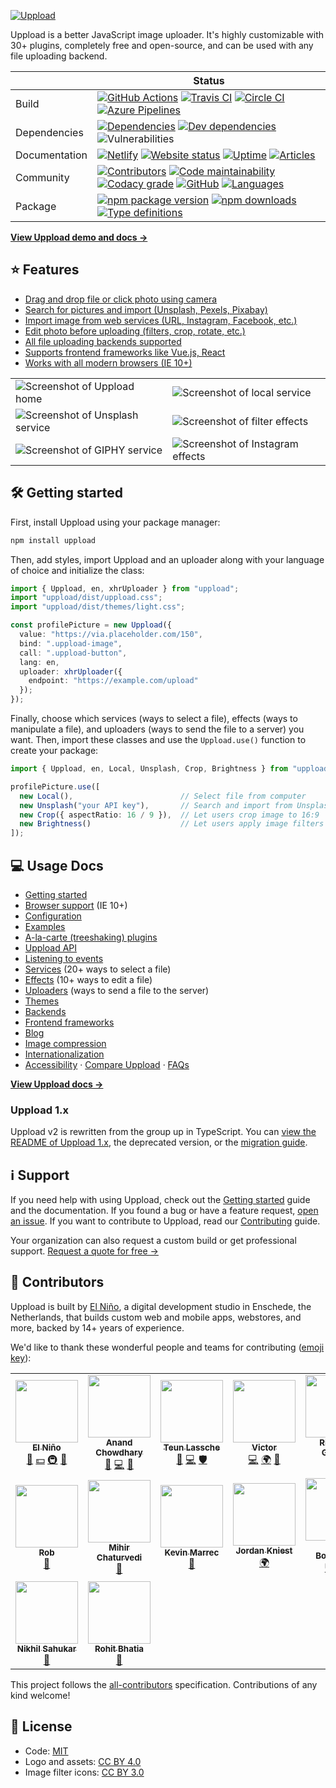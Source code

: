[![Uppload](https://raw.githubusercontent.com/elninotech/uppload/master/assets/logo-dark.svg?sanitize=true)](https://uppload.js.org)

Uppload is a better JavaScript image uploader. It's highly customizable with 30+ plugins, completely free and open-source, and can be used with any file uploading backend.

|  | Status |
| - | - |
| Build | [![GitHub Actions](https://github.com/elninotech/uppload/workflows/Node%20CI/badge.svg)](https://github.com/elninotech/uppload/actions) [![Travis CI](https://img.shields.io/travis/elninotech/uppload?label=Travis%20CI)](https://travis-ci.org/elninotech/uppload) [![Circle CI](https://img.shields.io/circleci/build/github/elninotech/uppload?label=Circle%20CI)](https://circleci.com/gh/elninotech/uppload) [![Azure Pipelines](https://dev.azure.com/anandchowdhary0001/Uppload/_apis/build/status/elninotech.uppload?branchName=master)](https://dev.azure.com/anandchowdhary0001/Uppload/_build/latest?definitionId=11&branchName=master) |
| Dependencies | [![Dependencies](https://img.shields.io/david/elninotech/uppload.svg)](https://david-dm.org/elninotech/uppload) [![Dev dependencies](https://img.shields.io/david/dev/elninotech/uppload.svg)](https://david-dm.org/elninotech/uppload) ![Vulnerabilities](https://img.shields.io/snyk/vulnerabilities/github/elninotech/uppload.svg) |
| Documentation | [![Netlify](https://img.shields.io/netlify/5e92d02d-b96b-4b42-8197-804f72a147cf)](https://app.netlify.com/sites/uppload/deploys) [![Website status](https://img.shields.io/website?down_color=red&down_message=down&up_color=brightgreen&up_message=online&url=https%3A%2F%2Fuppload.js.org)](https://uppload.js.org) [![Uptime](https://img.shields.io/uptimerobot/ratio/7/m783785688-048a2237d8844210960a6a76)](https://stats.uptimerobot.com/m29YvtjqOg) [![Articles](https://img.shields.io/endpoint?url=https%3A%2F%2Fuppload.js.org%2Fshield-schema%2Fall.json)](https://uppload.js.org) |
| Community | [![Contributors](https://img.shields.io/github/contributors/elninotech/uppload.svg)](https://github.com/elninotech/uppload/graphs/contributors) [![Code maintainability](https://img.shields.io/codeclimate/maintainability/elninotech/uppload)](https://codeclimate.com/github/elninotech/uppload) [![Codacy grade](https://img.shields.io/codacy/grade/403c8644e13e47df878156f3658220ce)](https://www.codacy.com/manual/AnandChowdhary/uppload) [![GitHub](https://img.shields.io/github/license/elninotech/uppload.svg)](https://github.com/elninotech/uppload/blob/master/LICENSE) [![Languages](https://img.shields.io/endpoint?url=https%3A%2F%2Fservices.anandchowdhary.now.sh%2Fapi%2Fgithub-files%3Frepo%3Delninotech%2Fuppload%26path%3Dsrc%2Fi18n%26subtract%3D1%26label%3Di18n%26message%3D%25241%2524%2520language%2524S%2524%26color%3Dblueviolet)](https://github.com/elninotech/uppload/tree/master/src/i18n) |
| Package | [![npm package version](https://img.shields.io/npm/v/uppload)](https://www.npmjs.com/package/uppload) [![npm downloads](https://img.shields.io/npm/dm/uppload)](https://www.npmjs.com/package/uppload) [![Type definitions](https://img.shields.io/badge/types-TypeScript-blue.svg)](https://uppload.js.org/typedoc) |

**[View Uppload demo and docs →](https://uppload.js.org)**

## ⭐ Features

- [Drag and drop file or click photo using camera](https://uppload.js.org/services)
- [Search for pictures and import (Unsplash, Pexels, Pixabay)](https://uppload.js.org/services/search-for-images)
- [Import image from web services (URL, Instagram, Facebook, etc.)](https://uppload.js.org/services/import-from-web-service)
- [Edit photo before uploading (filters, crop, rotate, etc.)](https://uppload.js.org/effects)
- [All file uploading backends supported](https://uppload.js.org/uploaders)
- [Supports frontend frameworks like Vue.js, React](https://uppload.js.org/wrappers)
- [Works with all modern browsers (IE 10+)](https://uppload.js.org/browser-support)

<table>
  <tr>
    <td><img alt="Screenshot of Uppload home" src="https://raw.githubusercontent.com/elninotech/uppload/master/assets/screenshots/home.png"></td>
    <td><img alt="Screenshot of local service" src="https://raw.githubusercontent.com/elninotech/uppload/master/assets/screenshots/local.png"></td>
  </tr>
  <tr>
    <td><img alt="Screenshot of Unsplash service" src="https://raw.githubusercontent.com/elninotech/uppload/master/assets/screenshots/unsplash.png"></td>
    <td><img alt="Screenshot of filter effects" src="https://raw.githubusercontent.com/elninotech/uppload/master/assets/screenshots/crop.png"></td>
  </tr>
  <tr>
    <td><img alt="Screenshot of GIPHY service" src="https://raw.githubusercontent.com/elninotech/uppload/master/assets/screenshots/brightness.png"></td>
    <td><img alt="Screenshot of Instagram effects" src="https://raw.githubusercontent.com/elninotech/uppload/master/assets/screenshots/instagram.png"></td>
  </tr>
</table>

## 🛠 Getting started

First, install Uppload using your package manager:

```bash
npm install uppload
```

Then, add styles, import Uppload and an uploader along with your language of choice and initialize the class:

```ts
import { Uppload, en, xhrUploader } from "uppload";
import "uppload/dist/uppload.css";
import "uppload/dist/themes/light.css";

const profilePicture = new Uppload({
  value: "https://via.placeholder.com/150",
  bind: ".uppload-image",
  call: ".uppload-button",
  lang: en,
  uploader: xhrUploader({
    endpoint: "https://example.com/upload"
  });
});
```

Finally, choose which services (ways to select a file), effects (ways to manipulate a file), and uploaders (ways to send the file to a server) you want. Then, import these classes and use the `Uppload.use()` function to create your package:

```ts
import { Uppload, en, Local, Unsplash, Crop, Brightness } from "uppload";

profilePicture.use([
  new Local(),                        // Select file from computer
  new Unsplash("your API key"),       // Search and import from Unsplash
  new Crop({ aspectRatio: 16 / 9 }),  // Let users crop image to 16:9
  new Brightness()                    // Let users apply image filters
]);
```

## 💻 Usage Docs

- [Getting started](https://uppload.js.org/getting-started)
- [Browser support](https://uppload.js.org/browser-support) (IE 10+)
- [Configuration](https://uppload.js.org/configuration)
- [Examples](https://uppload.js.org/examples)
- [A-la-carte (treeshaking) plugins](https://uppload.js.org/treeshaking)
- [Uppload API](https://uppload.js.org/api)
- [Listening to events](https://uppload.js.org/listening-to-events)
- [Services](https://uppload.js.org/services) (20+ ways to select a file)
- [Effects](https://uppload.js.org/effects) (10+ ways to edit a file)
- [Uploaders](https://uppload.js.org/uploaders) (ways to send a file to the server)
- [Themes](https://uppload.js.org/themes)
- [Backends](https://uppload.js.org/backends)
- [Frontend frameworks](https://uppload.js.org/wrappers)
- [Blog](https://uppload.js.org/blog)
- [Image compression](https://uppload.js.org/compression)
- [Internationalization](https://uppload.js.org/i18n)
- [Accessibility](https://uppload.js.org/a11y) · [Compare Uppload](https://uppload.js.org/compare) · [FAQs](https://uppload.js.org/faq)

**[View Uppload docs →](https://uppload.js.org)**

### Uppload 1.x

Uppload v2 is rewritten from the group up in TypeScript. You can [view the README of Uppload 1.x](https://github.com/elninotech/uppload/tree/1fe2caf2d0a0d4e34a10bef1b4870a823277ce21), the deprecated version, or the [migration guide](https://uppload.js.org/migrating-from-1x).

## ℹ️ Support

If you need help with using Uppload, check out the [Getting started](https://uppload.js.org/getting-started) guide and the documentation. If you found a bug or have a feature request, [open an issue](https://github.com/elninotech/uppload/issues). If you want to contribute to Uppload, read our [Contributing](https://github.com/elninotech/uppload/blob/master/CONTRIBUTING.md) guide.

Your organization can also request a custom build or get professional support. [Request a quote for free →](https://www.elnino.tech/samenwerken)

## 👥 Contributors

Uppload is built by [El Niño](https://www.elnino.tech), a digital development studio in Enschede, the Netherlands, that builds custom web and mobile apps, webstores, and more, backed by 14+ years of experience.

We'd like to thank these wonderful people and teams for contributing ([emoji key](https://allcontributors.org/docs/en/emoji-key)):

<!-- ALL-CONTRIBUTORS-LIST:START - Do not remove or modify this section -->
<!-- prettier-ignore-start -->
<!-- markdownlint-disable -->
<table>
  <tr>
    <td align="center"><a href="https://www.elnino.tech"><img src="https://avatars0.githubusercontent.com/u/2854021?v=4" width="100px;" alt=""/><br /><sub><b>El Niño</b></sub></a><br /><a href="#business-elnino-ict" title="Business development">💼</a> <a href="#financial-elnino-ict" title="Financial">💵</a> <a href="#infra-elnino-ict" title="Infrastructure (Hosting, Build-Tools, etc)">🚇</a> <a href="#projectManagement-elnino-ict" title="Project Management">📆</a></td>
    <td align="center"><a href="https://anandchowdhary.com/?utm_source=github&utm_campaign=about-link"><img src="https://avatars3.githubusercontent.com/u/2841780?v=4" width="100px;" alt=""/><br /><sub><b>Anand Chowdhary</b></sub></a><br /><a href="https://github.com/elninotech/uppload/issues?q=author%3AAnandChowdhary" title="Bug reports">🐛</a> <a href="https://github.com/elninotech/uppload/commits?author=AnandChowdhary" title="Code">💻</a> <a href="https://github.com/elninotech/uppload/commits?author=AnandChowdhary" title="Documentation">📖</a></td>
    <td align="center"><a href="http://thlassche.nl"><img src="https://avatars3.githubusercontent.com/u/2959888?v=4" width="100px;" alt=""/><br /><sub><b>Teun Lassche</b></sub></a><br /><a href="https://github.com/elninotech/uppload/issues?q=author%3Athlassche" title="Bug reports">🐛</a> <a href="https://github.com/elninotech/uppload/commits?author=thlassche" title="Code">💻</a> <a href="#security-thlassche" title="Security">🛡️</a></td>
    <td align="center"><a href="https://victorlap.nl"><img src="https://avatars0.githubusercontent.com/u/1645632?v=4" width="100px;" alt=""/><br /><sub><b>Victor</b></sub></a><br /><a href="https://github.com/elninotech/uppload/commits?author=victorlap" title="Code">💻</a> <a href="#translation-victorlap" title="Translation">🌍</a> <a href="https://github.com/elninotech/uppload/commits?author=victorlap" title="Documentation">📖</a></td>
    <td align="center"><a href="https://github.com/Rick053"><img src="https://avatars1.githubusercontent.com/u/4579963?v=4" width="100px;" alt=""/><br /><sub><b>Rick van Gemert</b></sub></a><br /><a href="https://github.com/elninotech/uppload/issues?q=author%3ARick053" title="Bug reports">🐛</a> <a href="https://github.com/elninotech/uppload/commits?author=Rick053" title="Code">💻</a></td>
    <td align="center"><a href="https://github.com/tomtenvoorde"><img src="https://avatars0.githubusercontent.com/u/38886034?v=4" width="100px;" alt=""/><br /><sub><b>tomtenvoorde</b></sub></a><br /><a href="#design-tomtenvoorde" title="Design">🎨</a></td>
    <td align="center"><a href="https://pegler.io/"><img src="https://avatars0.githubusercontent.com/u/94491?v=4" width="100px;" alt=""/><br /><sub><b>Matt</b></sub></a><br /><a href="https://github.com/elninotech/uppload/issues?q=author%3Apegler" title="Bug reports">🐛</a> <a href="https://github.com/elninotech/uppload/commits?author=pegler" title="Code">💻</a></td>
  </tr>
  <tr>
    <td align="center"><a href="http://foxego.com"><img src="https://avatars2.githubusercontent.com/u/87010?v=4" width="100px;" alt=""/><br /><sub><b>Rob</b></sub></a><br /><a href="https://github.com/elninotech/uppload/issues?q=author%3Arobisaks" title="Bug reports">🐛</a></td>
    <td align="center"><a href="https://mihir.ch"><img src="https://avatars1.githubusercontent.com/u/31861755?v=4" width="100px;" alt=""/><br /><sub><b>Mihir Chaturvedi</b></sub></a><br /><a href="https://github.com/elninotech/uppload/commits?author=plibither8" title="Documentation">📖</a></td>
    <td align="center"><a href="https://marrec.io"><img src="https://avatars2.githubusercontent.com/u/25272043?v=4" width="100px;" alt=""/><br /><sub><b>Kevin Marrec</b></sub></a><br /><a href="https://github.com/elninotech/uppload/commits?author=kevinmarrec" title="Documentation">📖</a></td>
    <td align="center"><a href="https://github.com/jkniest"><img src="https://avatars0.githubusercontent.com/u/15618191?v=4" width="100px;" alt=""/><br /><sub><b>Jordan Kniest</b></sub></a><br /><a href="#translation-jkniest" title="Translation">🌍</a></td>
    <td align="center"><a href="https://github.com/beeman"><img src="https://avatars3.githubusercontent.com/u/36491?v=4" width="100px;" alt=""/><br /><sub><b>Bram Borggreve</b></sub></a><br /><a href="https://github.com/elninotech/uppload/commits?author=beeman" title="Code">💻</a> <a href="#platform-beeman" title="Packaging/porting to new platform">📦</a></td>
    <td align="center"><a href="http://AlexImbrea.com"><img src="https://avatars2.githubusercontent.com/u/4534299?v=4" width="100px;" alt=""/><br /><sub><b>Alex Imbrea</b></sub></a><br /><a href="https://github.com/elninotech/uppload/commits?author=AlexImb" title="Documentation">📖</a></td>
    <td align="center"><a href="https://github.com/dingsbams"><img src="https://avatars2.githubusercontent.com/u/16029597?v=4" width="100px;" alt=""/><br /><sub><b>Achim Krämer</b></sub></a><br /><a href="#translation-dingsbams" title="Translation">🌍</a></td>
  </tr>
  <tr>
    <td align="center"><a href="https://github.com/nsahukar"><img src="https://avatars3.githubusercontent.com/u/2324769?v=4" width="100px;" alt=""/><br /><sub><b>Nikhil Sahukar</b></sub></a><br /><a href="#design-nsahukar" title="Design">🎨</a></td>
    <td align="center"><a href="https://github.com/irohitb"><img src="https://avatars0.githubusercontent.com/u/32276134?v=4" width="100px;" alt=""/><br /><sub><b>Rohit Bhatia</b></sub></a><br /><a href="https://github.com/elninotech/uppload/issues?q=author%3Airohitb" title="Bug reports">🐛</a></td>
  </tr>
</table>

<!-- markdownlint-enable -->
<!-- prettier-ignore-end -->
<!-- ALL-CONTRIBUTORS-LIST:END -->

This project follows the [all-contributors](https://github.com/all-contributors/all-contributors) specification. Contributions of any kind welcome!

## 📄 License

- Code: [MIT](https://github.com/elninotech/uppload/blob/master/LICENSE)
- Logo and assets: [CC BY 4.0](https://creativecommons.org/licenses/by/4.0/)
- Image filter icons: [CC BY 3.0](https://thenounproject.com/nikhilsahukar/collection/image/)
